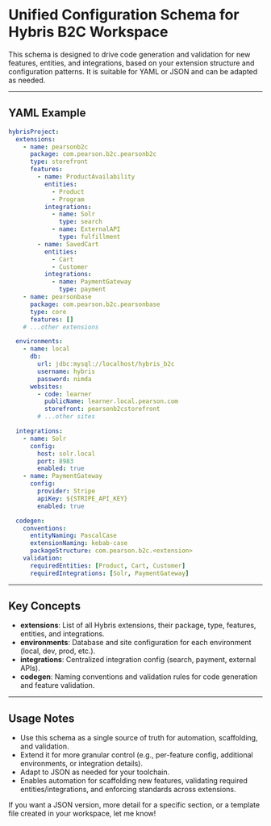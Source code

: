 # Unified Configuration Schema for Hybris B2C Workspace

This schema is designed to drive code generation and validation for new features, entities, and integrations, based on your extension structure and configuration patterns. It is suitable for YAML or JSON and can be adapted as needed.

---

## YAML Example

```yaml
hybrisProject:
  extensions:
    - name: pearsonb2c
      package: com.pearson.b2c.pearsonb2c
      type: storefront
      features:
        - name: ProductAvailability
          entities:
            - Product
            - Program
          integrations:
            - name: Solr
              type: search
            - name: ExternalAPI
              type: fulfillment
        - name: SavedCart
          entities:
            - Cart
            - Customer
          integrations:
            - name: PaymentGateway
              type: payment
    - name: pearsonbase
      package: com.pearson.b2c.pearsonbase
      type: core
      features: []
    # ...other extensions

  environments:
    - name: local
      db:
        url: jdbc:mysql://localhost/hybris_b2c
        username: hybris
        password: nimda
      websites:
        - code: learner
          publicName: learner.local.pearson.com
          storefront: pearsonb2cstorefront
        # ...other sites

  integrations:
    - name: Solr
      config:
        host: solr.local
        port: 8983
        enabled: true
    - name: PaymentGateway
      config:
        provider: Stripe
        apiKey: ${STRIPE_API_KEY}
        enabled: true

  codegen:
    conventions:
      entityNaming: PascalCase
      extensionNaming: kebab-case
      packageStructure: com.pearson.b2c.<extension>
    validation:
      requiredEntities: [Product, Cart, Customer]
      requiredIntegrations: [Solr, PaymentGateway]
```

---

## Key Concepts

- **extensions**: List of all Hybris extensions, their package, type, features, entities, and integrations.
- **environments**: Database and site configuration for each environment (local, dev, prod, etc.).
- **integrations**: Centralized integration config (search, payment, external APIs).
- **codegen**: Naming conventions and validation rules for code generation and feature validation.

---

## Usage Notes

- Use this schema as a single source of truth for automation, scaffolding, and validation.
- Extend it for more granular control (e.g., per-feature config, additional environments, or integration details).
- Adapt to JSON as needed for your toolchain.
- Enables automation for scaffolding new features, validating required entities/integrations, and enforcing standards across extensions.

If you want a JSON version, more detail for a specific section, or a template file created in your workspace, let me know! 